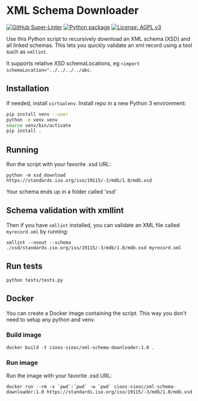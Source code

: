 # XML Schema Downloader

[![GitHub Super-Linter](https://github.com/n-a-t-e/xsd_download/workflows/Lint%20Code%20Base/badge.svg)](https://github.com/marketplace/actions/super-linter)
[![Python package](https://github.com/cioos-siooc/XML-Schema-Downloader/actions/workflows/python.yaml/badge.svg)](https://github.com/cioos-siooc/XML-Schema-Downloader/actions/workflows/python.yaml)
[![License: AGPL v3](https://img.shields.io/badge/License-AGPL_v3-blue.svg)](https://www.gnu.org/licenses/agpl-3.0)

Use this Python script to recursively download an XML schema (XSD) and all linked schemas. This lets you quickly validate an xml record using a tool such as `xmllint`.

It supports relative XSD schemaLocations, eg `<import schemaLocation="../../../../abc`.

## Installation

If needed, install `virtualenv`. Install repo in a new Python 3 environment:

```sh
pip install venv --user
python -m venv venv
source venv/bin/activate
pip install .
```

## Running

Run the script with your favorite .xsd URL:

`python -m xsd_download https://standards.iso.org/iso/19115/-3/mdb/1.0/mdb.xsd`

Your schema ends up in a folder called 'xsd'

## Schema validation with xmllint

Then if you have `xmllint` installed, you can validate an XML file called `myrecord.xml` by running:

`xmllint --noout --schema ./xsd/standards.iso.org/iso/19115/-3/mdb/1.0/mdb.xsd myrecord.xml`

## Run tests

`python tests/tests.py`

## Docker

You can create a Docker image containing the script. This way you don't need to setup any python and venv.

### Build image

```shell
docker build -t cioos-siooc/xml-schema-downloader:1.0 .

```

### Run image

Run the image with your favorite .xsd URL:

```shell
docker run --rm -v `pwd`:`pwd` -w `pwd` cioos-siooc/xml-schema-downloader:1.0 https://standards.iso.org/iso/19115/-3/mdb/1.0/mdb.xsd

```
